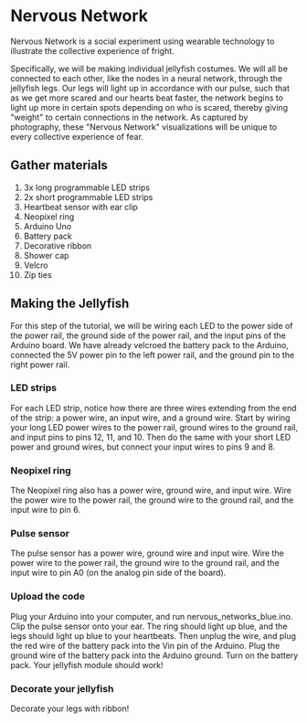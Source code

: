 # Nervous Network
Nervous Network is a social experiment using wearable technology to illustrate the collective experience of fright.

Specifically, we will be making individual jellyfish costumes. We will all be connected to each other, like the nodes in a neural network, through the jellyfish legs. Our legs will light up in accordance with our pulse, such that as we get more scared and our hearts beat faster, the network begins to light up more in certain spots depending on who is scared, thereby giving "weight" to certain connections in the network. As captured by photography, these "Nervous Network" visualizations will be unique to every collective experience of fear.

## Gather materials
1. 3x long programmable LED strips
2. 2x short programmable LED strips
3. Heartbeat sensor with ear clip
4. Neopixel ring
5. Arduino Uno
6. Battery pack
7. Decorative ribbon
8. Shower cap
9. Velcro
10. Zip ties

## Making the Jellyfish
For this step of the tutorial, we will be wiring each LED to the power side of the power rail, the ground side of the power rail, and the input pins of the Arduino board. We have already velcroed the battery pack to the Arduino, connected the 5V power pin to the left power rail, and the ground pin to the right power rail. 

### LED strips
For each LED strip, notice how there are three wires extending from the end of the strip: a power wire, an input wire, and a ground wire. Start by wiring your long LED power wires to the power rail, ground wires to the ground rail, and input pins to pins 12, 11, and 10. Then do the same with your short LED power and ground wires, but connect your input wires to pins 9 and 8.

### Neopixel ring
The Neopixel ring also has a power wire, ground wire, and input wire. Wire the power wire to the power rail, the ground wire to the ground rail, and the input wire to pin 6.

### Pulse sensor
The pulse sensor has a power wire, ground wire and input wire. Wire the power wire to the power rail, the ground wire to the ground rail, and the input wire to pin A0 (on the analog pin side of the board).

### Upload the code
Plug your Arduino into your computer, and run nervous_networks_blue.ino. Clip the pulse sensor onto your ear. The ring should light up blue, and the legs should light up blue to your heartbeats. Then unplug the wire, and plug the red wire of the battery pack into the Vin pin of the Arduino. Plug the ground wire of the battery pack into the Arduino ground. Turn on the battery pack. Your jellyfish module should work!

### Decorate your jellyfish
Decorate your legs with ribbon!
